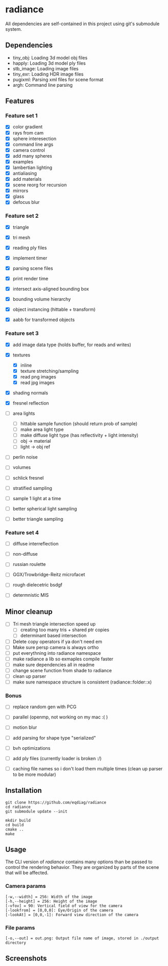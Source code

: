 # radiance





All dependencies are self-contained in this project using git's submodule system.

## Dependencies
- tiny_obj: Loading 3d model obj files
- happly: Loading 3d model ply files
- stb_image: Loading image files
- tiny_exr: Loading HDR image files
- pugixml: Parsing xml files for scene format
- argh: Command line parsing


## Features
### Feature set 1
- [x] color gradient
- [x] rays from cam
- [x] sphere interesection
- [x] command line args
- [x] camera control
- [x] add many spheres
- [x] examples
- [x] lambertian lighting
- [x] antialiasing
- [x] add materials
- [x] scene reorg for recursion
- [x] mirrors
- [x] glass
- [x] defocus blur

### Feature set 2
- [x] triangle
- [x] tri mesh
- [x] reading ply files
- [x] implement timer
- [x] parsing scene files
- [x] print render time
- [x] intersect axis-aligned bounding box
- [x] bounding volume hierarchy
- [x] object instancing (hittable + transform)
- [x] aabb for transformed objects


### Feature set 3


- [x] add image data type (holds buffer, for reads and writes)
- [x] textures
    - [x] inline
    - [x] texture stretching/sampling
    - [x] read png images
    - [x] read jpg images
- [x] shading normals

- [x] fresnel reflection
- [ ] area lights
    - [ ] hittable sample function (should return prob of sample)
    - [ ] make area light type
    - [ ] make diffuse light type (has reflectivity + light intensity)
    - [ ] obj -> material
    - [ ] light -> obj ref

- [ ] perlin noise
- [ ] volumes
- [ ] schlick fresnel
- [ ] stratified sampling
- [ ] sample 1 light at a time
- [ ] better spherical light sampling
- [ ] better triangle sampling

### Feature set 4
- [ ] diffuse interreflection
- [ ] non-diffuse 
- [ ] russian roulette
- [ ] GGX/Trowbridge-Reitz microfacet
- [ ] rough dielecetric bsdgf
- [ ] determnistic MIS


## Minor cleanup
- [ ] Tri mesh triangle intersection speed up
    - [ ] creating too many tris + shared ptr copies
    - [ ] determinant based intersection
- [ ] Delete copy operators if ya don't need em
- [ ] Make sure persp camera is always ortho
- [ ] put everythning into radiance namespace
- [ ] make radiance a lib so exmaples compile faster
- [ ] make sure dependencies all in readme
- [ ] change scene function from shade to radiance
- [ ] clean up parser
- [ ] make sure namespace structure is consistent (radiance::folder::x)

### Bonus
- [ ] replace random gen with PCG
- [ ] parallel (openmp, not working on my mac :( )
- [ ] motion blur
- [ ] add parsing for shape type "serialized"
- [ ] bvh optimizations
- [ ] add ply files (currently loader is broken :/)
- [ ] caching file names so i don't load them multiple times (clean up parser to be more modular)


## Installation

```
git clone https://github.com/eqdiag/radiance
cd radiance
git submodule update --init

mkdir build
cd build
cmake ..
make
```

## Usage
The CLI version of *radiance* contains many options than be passed to control the rendering behavior.
They are organized by parts of the scene that will be affected.

### Camera params
```
[-w,--width] = 256: Width of the image 
[-h,--height] = 256: Height of the image
[-vfov] = 90: Vertical field of view for the camera 
[-lookfrom] = [0,0,0]: Eye/Origin of the camera 
[-lookAt] = [0,0,-1]: Forward view direction of the camera 
```
### File params
```
[-o,--out] = out.png: Output file name of image, stored in ./output directory
```

## Screenshots 
